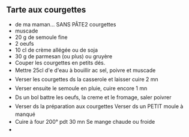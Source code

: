 ## Tarte aux courgettes
* de ma maman... SANS PÂTE2 courgettes
* muscade
* 20 g de semoule fine
* 2 oeufs
* 10 cl de crème allégée ou de soja
* 30 g de parmesan (ou plus) ou gruyère
*   Couper les courgettes en petits dés.
* <span class="Apple-style-span" style="line-height: 24px; ">Mettre 25cl d'e d'eau à bouillir ac sel, poivre et muscade
* <span class="Apple-style-span" style="line-height: 24px; ">Verser les courgettes ds la casserole et laisser cuire 2 mn
* <span class="Apple-style-span" style="line-height: 24px; ">Verser ensuite le semoule en pluie, cuire encore 1 mn
* <span class="Apple-style-span" style="line-height: 24px; ">Ds un bol battre les oeufs, la creme et le fromage, saler poivrer
* <span class="Apple-style-span" style="line-height: 24px; ">Verser ds la préparation aux courgettes Verser ds un PETIT moule à manqué
* <span class="Apple-style-span" style="line-height: 24px; ">Cuire à four 200° pdt 30 mn Se mange chaude ou froide
*
